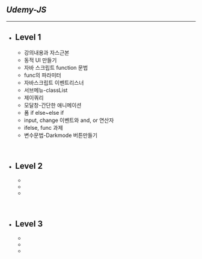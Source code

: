 ## *Udemy-JS*
-----
- ## Level 1
  - 강의내용과 자스근본
  - 동적 UI 만들기
  - 자바 스크립트 function 문법
  - func의 파라미터
  - 자바스크립트 이벤트리스너
  - 서브메뉴-classList
  - 제이쿼리
  - 모달창-간단한 애니메이션
  - 폼 if else~else if
  - input, change 이벤트와 and, or 연산자
  - ifelse, func 과제
  - 변수문법-Darkmode 버튼만들기

<br/>

- ## Level 2
  - 
  - 
  - 

<br/>

- ## Level 3
  -   
  - 
  - 